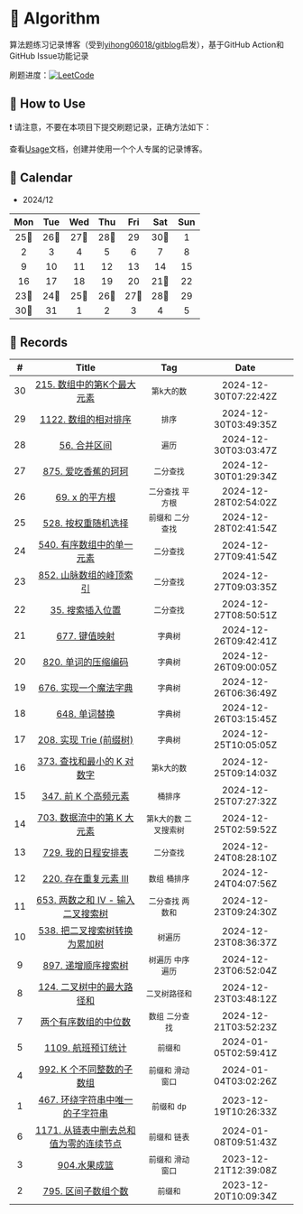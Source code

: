 # 📝 Algorithm
算法题练习记录博客（受到[yihong06018/gitblog](https://github.com/yihong0618/gitblog)启发），基于GitHub Action和GitHub Issue功能记录

刷题进度：[![LeetCode](https://img.shields.io/github/issues/doragd/algorithm?style=flat&label=%F0%9F%8C%B8%20LeetCode%20Record&labelColor=%20%236DB9EF&color=%23FF90BC&link=https%3A%2F%2Fgithub.com%2Fdoragd%2Falgorithm
)](https://github.com/doragd/algorithm)

## 🎄 How to Use

❗ 请注意，不要在本项目下提交刷题记录，正确方法如下：

查看[Usage](Usage.md)文档，创建并使用一个个人专属的记录博客。


## 🎯 Calendar



























* 2024/12

|Mon|Tue|Wed|Thu|Fri|Sat|Sun|
|:-:|:-:|:-:|:-:|:-:|:-:|:-:|
|25🌟|26🌟|27🌟|28🌟|29|30🌟|1|
|2|3|4|5|6|7|8|
|9|10|11|12|13|14|15|
|16|17|18|19|20|21🌟|22|
|23🌟|24🌟|25🌟|26🌟|27🌟|28🌟|29|
|30🌟|31|1|2|3|4|5|


## 🍃 Records

|#|Title|Tag|Date|
|:-:|:-:|:-:|:-:|
|30|[215. 数组中的第K个最大元素](https://github.com/zihaozhu93/Algorithm/issues/30)|`第k大的数`|2024-12-30T07:22:42Z|
|29|[1122. 数组的相对排序](https://github.com/zihaozhu93/Algorithm/issues/29)|`排序`|2024-12-30T03:49:35Z|
|28|[56. 合并区间](https://github.com/zihaozhu93/Algorithm/issues/28)|`遍历`|2024-12-30T03:03:47Z|
|27|[875. 爱吃香蕉的珂珂](https://github.com/zihaozhu93/Algorithm/issues/27)|`二分查找`|2024-12-30T01:29:34Z|
|26|[69. x 的平方根](https://github.com/zihaozhu93/Algorithm/issues/26)|`二分查找` `平方根`|2024-12-28T02:54:02Z|
|25|[528. 按权重随机选择](https://github.com/zihaozhu93/Algorithm/issues/25)|`前缀和` `二分查找`|2024-12-28T02:41:54Z|
|24|[540. 有序数组中的单一元素](https://github.com/zihaozhu93/Algorithm/issues/24)|`二分查找`|2024-12-27T09:41:54Z|
|23|[852. 山脉数组的峰顶索引](https://github.com/zihaozhu93/Algorithm/issues/23)|`二分查找`|2024-12-27T09:03:35Z|
|22|[35. 搜索插入位置](https://github.com/zihaozhu93/Algorithm/issues/22)|`二分查找`|2024-12-27T08:50:51Z|
|21|[677. 键值映射](https://github.com/zihaozhu93/Algorithm/issues/21)|`字典树`|2024-12-26T09:42:41Z|
|20|[820. 单词的压缩编码](https://github.com/zihaozhu93/Algorithm/issues/20)|`字典树`|2024-12-26T09:00:05Z|
|19|[676. 实现一个魔法字典](https://github.com/zihaozhu93/Algorithm/issues/19)|`字典树`|2024-12-26T06:36:49Z|
|18|[648. 单词替换](https://github.com/zihaozhu93/Algorithm/issues/18)|`字典树`|2024-12-26T03:15:45Z|
|17|[208. 实现 Trie (前缀树)](https://github.com/zihaozhu93/Algorithm/issues/17)|`字典树`|2024-12-25T10:05:05Z|
|16|[373. 查找和最小的 K 对数字](https://github.com/zihaozhu93/Algorithm/issues/16)|`第k大的数`|2024-12-25T09:14:03Z|
|15|[347. 前 K 个高频元素](https://github.com/zihaozhu93/Algorithm/issues/15)|`桶排序`|2024-12-25T07:27:32Z|
|14|[703. 数据流中的第 K 大元素](https://github.com/zihaozhu93/Algorithm/issues/14)|`第k大的数` `二叉搜索树`|2024-12-25T02:59:52Z|
|13|[729. 我的日程安排表](https://github.com/zihaozhu93/Algorithm/issues/13)|`二分查找`|2024-12-24T08:28:10Z|
|12|[220. 存在重复元素 III](https://github.com/zihaozhu93/Algorithm/issues/12)|`数组` `桶排序`|2024-12-24T04:07:56Z|
|11|[653. 两数之和 IV - 输入二叉搜索树](https://github.com/zihaozhu93/Algorithm/issues/11)|`二分查找` `两数和`|2024-12-23T09:24:30Z|
|10|[538. 把二叉搜索树转换为累加树](https://github.com/zihaozhu93/Algorithm/issues/10)|`树遍历`|2024-12-23T08:36:37Z|
|9|[897. 递增顺序搜索树](https://github.com/zihaozhu93/Algorithm/issues/9)|`树遍历` `中序遍历`|2024-12-23T06:52:04Z|
|8|[124. 二叉树中的最大路径和](https://github.com/zihaozhu93/Algorithm/issues/8)|`二叉树路径和`|2024-12-23T03:48:12Z|
|7|[两个有序数组的中位数](https://github.com/zihaozhu93/Algorithm/issues/7)|`数组` `二分查找`|2024-12-21T03:52:23Z|
|5|[1109. 航班预订统计](https://github.com/zihaozhu93/Algorithm/issues/5)|`前缀和`|2024-01-05T02:59:41Z|
|4|[992. K 个不同整数的子数组](https://github.com/zihaozhu93/Algorithm/issues/4)|`前缀和` `滑动窗口`|2024-01-04T03:02:26Z|
|1|[467. 环绕字符串中唯一的子字符串](https://github.com/zihaozhu93/Algorithm/issues/1)|`前缀和` `dp`|2023-12-19T10:26:33Z|
|6|[1171. 从链表中删去总和值为零的连续节点](https://github.com/zihaozhu93/Algorithm/issues/6)|`前缀和` `链表`|2024-01-08T09:51:43Z|
|3|[904.水果成篮](https://github.com/zihaozhu93/Algorithm/issues/3)|`前缀和` `滑动窗口`|2023-12-21T12:39:08Z|
|2|[795. 区间子数组个数](https://github.com/zihaozhu93/Algorithm/issues/2)|`前缀和`|2023-12-20T10:09:34Z|
